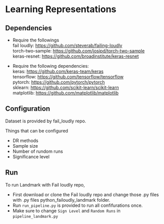 

# Learning Representations

## Dependencies 

* Require the followings<br>
fail loudly: https://github.com/steverab/failing-loudly<br>
torch-two-sample: https://github.com/josipd/torch-two-sample<br>
keras-resnet: https://github.com/broadinstitute/keras-resnet<br>



* Require the following dependencies:<br>
keras: https://github.com/keras-team/keras<br>
tensorflow: https://github.com/tensorflow/tensorflow<br>
pytorch: https://github.com/pytorch/pytorch<br>
sklearn: https://github.com/scikit-learn/scikit-learn<br>
matplotlib: https://github.com/matplotlib/matplotlib


## Configuration <br>
Dataset is provided by fail_loudly repo.

Things that can be configured <br>
* DR methods
* Sample size
* Number of rundom runs
* Significance level



## Run

To run Landmark with Fail loudly repo,
* First download or clone the Fail loudly repo and change those .py files with .py files python_failoudly_landmark folder. 
* Run `run_pipeline.py` is provided to run all confifurations once.
* Make sure to change `Sign Level` and `Random Runs` in `pipeline_landmark.py`
